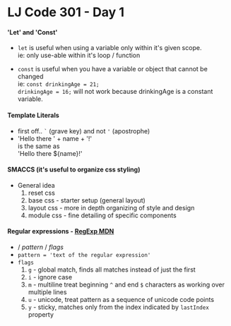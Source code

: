 # LJ Code 301 - Day 1

#### 'Let' and 'Const'
- `let` is useful when using a variable only within it's given scope. </br>
ie: only use-able within it's loop / function

- `const` is useful when you have a variable or object that cannot be changed </br>
ie: `const drinkingAge = 21;` </br>
`drinkingAge = 16;` will not work because drinkingAge is a constant variable.

#### Template Literals
- first off..  <code>\`</code> (grave key) and not `'` (apostrophe)
- 'Hello there ' + name + '!' <br>
is the same as <br>
'Hello there ${name}!'

#### SMACCS (it's useful to organize css styling)
- General idea
  1. reset css
  2. base css - starter setup (general layout)
  3. layout css - more in depth organizing of style and design
  4. module css - fine detailing of specific components

#### Regular expressions - <a href="https://developer.mozilla.org/en-US/docs/Web/JavaScript/Reference/Global_Objects/RegExp">RegExp MDN</a>

- / <i>pattern</i> / <i>flags</i>
- `pattern = 'text of the regular expression'`
- `flags`
  1. `g` - global match, finds all matches instead of just the first
  2. `i` - ignore case
  3. `m` - multiline treat beginning `^` and end `$` characters as working over multiple lines
  4. `u` - unicode, treat pattern as a sequence of unicode code points
  5. `y` - sticky, matches only from the index indicated by `lastIndex` property
